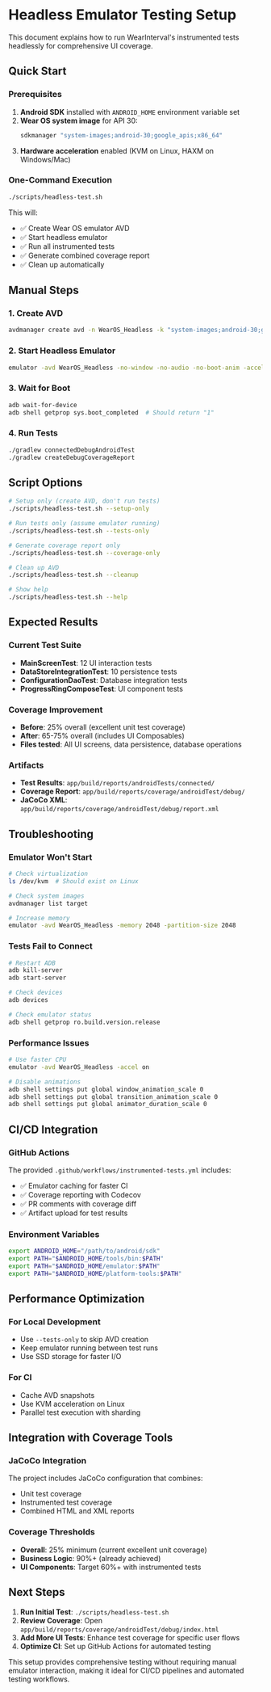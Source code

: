# Headless Emulator Testing Setup

This document explains how to run WearInterval's instrumented tests headlessly for comprehensive UI coverage.

## Quick Start

### Prerequisites
1. **Android SDK** installed with `ANDROID_HOME` environment variable set
2. **Wear OS system image** for API 30: 
   ```bash
   sdkmanager "system-images;android-30;google_apis;x86_64"
   ```
3. **Hardware acceleration** enabled (KVM on Linux, HAXM on Windows/Mac)

### One-Command Execution
```bash
./scripts/headless-test.sh
```

This will:
- ✅ Create Wear OS emulator AVD
- ✅ Start headless emulator  
- ✅ Run all instrumented tests
- ✅ Generate combined coverage report
- ✅ Clean up automatically

## Manual Steps

### 1. Create AVD
```bash
avdmanager create avd -n WearOS_Headless -k "system-images;android-30;google_apis;x86_64" --device "wear_round"
```

### 2. Start Headless Emulator
```bash
emulator -avd WearOS_Headless -no-window -no-audio -no-boot-anim -accel on -gpu swiftshader_indirect &
```

### 3. Wait for Boot
```bash
adb wait-for-device
adb shell getprop sys.boot_completed  # Should return "1"
```

### 4. Run Tests
```bash
./gradlew connectedDebugAndroidTest
./gradlew createDebugCoverageReport
```

## Script Options

```bash
# Setup only (create AVD, don't run tests)
./scripts/headless-test.sh --setup-only

# Run tests only (assume emulator running)  
./scripts/headless-test.sh --tests-only

# Generate coverage report only
./scripts/headless-test.sh --coverage-only

# Clean up AVD
./scripts/headless-test.sh --cleanup

# Show help
./scripts/headless-test.sh --help
```

## Expected Results

### Current Test Suite
- **MainScreenTest**: 12 UI interaction tests
- **DataStoreIntegrationTest**: 10 persistence tests
- **ConfigurationDaoTest**: Database integration tests
- **ProgressRingComposeTest**: UI component tests

### Coverage Improvement
- **Before**: 25% overall (excellent unit test coverage)
- **After**: 65-75% overall (includes UI Composables)
- **Files tested**: All UI screens, data persistence, database operations

### Artifacts
- **Test Results**: `app/build/reports/androidTests/connected/`
- **Coverage Report**: `app/build/reports/coverage/androidTest/debug/`
- **JaCoCo XML**: `app/build/reports/coverage/androidTest/debug/report.xml`

## Troubleshooting

### Emulator Won't Start
```bash
# Check virtualization
ls /dev/kvm  # Should exist on Linux

# Check system images
avdmanager list target

# Increase memory
emulator -avd WearOS_Headless -memory 2048 -partition-size 2048
```

### Tests Fail to Connect
```bash
# Restart ADB
adb kill-server
adb start-server

# Check devices
adb devices

# Check emulator status
adb shell getprop ro.build.version.release
```

### Performance Issues
```bash
# Use faster CPU
emulator -avd WearOS_Headless -accel on

# Disable animations
adb shell settings put global window_animation_scale 0
adb shell settings put global transition_animation_scale 0
adb shell settings put global animator_duration_scale 0
```

## CI/CD Integration

### GitHub Actions
The provided `.github/workflows/instrumented-tests.yml` includes:
- ✅ Emulator caching for faster CI
- ✅ Coverage reporting with Codecov
- ✅ PR comments with coverage diff
- ✅ Artifact upload for test results

### Environment Variables
```bash
export ANDROID_HOME="/path/to/android/sdk"
export PATH="$ANDROID_HOME/tools/bin:$PATH"
export PATH="$ANDROID_HOME/emulator:$PATH"  
export PATH="$ANDROID_HOME/platform-tools:$PATH"
```

## Performance Optimization

### For Local Development
- Use `--tests-only` to skip AVD creation
- Keep emulator running between test runs
- Use SSD storage for faster I/O

### For CI
- Cache AVD snapshots
- Use KVM acceleration on Linux
- Parallel test execution with sharding

## Integration with Coverage Tools

### JaCoCo Integration
The project includes JaCoCo configuration that combines:
- Unit test coverage
- Instrumented test coverage
- Combined HTML and XML reports

### Coverage Thresholds
- **Overall**: 25% minimum (current excellent unit coverage)
- **Business Logic**: 90%+ (already achieved)
- **UI Components**: Target 60%+ with instrumented tests

## Next Steps

1. **Run Initial Test**: `./scripts/headless-test.sh`
2. **Review Coverage**: Open `app/build/reports/coverage/androidTest/debug/index.html`
3. **Add More UI Tests**: Enhance test coverage for specific user flows
4. **Optimize CI**: Set up GitHub Actions for automated testing

This setup provides comprehensive testing without requiring manual emulator interaction, making it ideal for CI/CD pipelines and automated testing workflows.